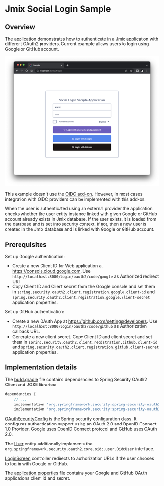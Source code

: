 # Jmix Social Login Sample

## Overview

The application demonstrates how to authenticate in a Jmix application with different OAuth2 providers.  Current example allows users to login using Google or GitHub account.

![login-screen](images/login-screen.png)

This example doesn't use the [OIDC add-on](https://www.jmix.io/marketplace/openid-connect/). However, in most cases integration with OIDC providers can be implemented with this add-on.

When the user is authenticated using an external provider the application checks whether the user entity instance linked with given Google or GitHub account already exists in Jmix database. If the user exists, it is loaded from the database and is set into security context. If not, then a new user is created in the Jmix database and is linked with Google or GitHub account. 

## Prerequisites

Set up Google authentication:

- Create a new Client ID for Web application at https://console.cloud.google.com. Use `http://localhost:8080/login/oauth2/code/google` as Authorized redirect URI. 
- Copy Client ID and Client secret from the Google console and set them in `spring.security.oauth2.client.registration.google.client-id` and `spring.security.oauth2.client.registration.google.client-secret` application properties.

Set up GitHub authentication:

- Create a new OAuth App at https://github.com/settings/developers. Use `http://localhost:8080/login/oauth2/code/github` as Authorization callback URL.
- Generate a new client secret. Copy Client ID and client secret and set them in `spring.security.oauth2.client.registration.github.client-id` and `spring.security.oauth2.client.registration.github.client-secret` application properties.

## Implementation details

The [build.gradle](build.gradle) file contains dependencies to Spring Security OAuth2 Client and JOSE libraries:

```gradle
dependencies {
    // ...
    implementation 'org.springframework.security:spring-security-oauth2-client'
    implementation 'org.springframework.security:spring-security-oauth2-jose'
```

[OAuthSecurityConfig](src/main/java/com/company/sociallogin/OAuthSecurityConfig.java) is the Spring security configuration class. It configures authentication support using an OAuth 2.0 and OpenID Connect 1.0 Provider. Google uses OpenID Connect protocol and GitHub uses OAuth 2.0. 

The [User](src/main/java/com/company/sociallogin/entity/User.java) entity additionally implements the `org.springframework.security.oauth2.core.oidc.user.OidcUser` interface.

[LoginScreen](src/main/java/com/company/sociallogin/screen/login/LoginScreen.java) controller redirects to authorization URLs if the user chooses to log in with Google or GitHub.

The [application.properties](src/main/resources/application.properties) file contains your Google and GitHub OAuth applications client id and secret.